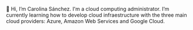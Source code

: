 👋 Hi, I’m Carolina Sánchez. I'm a cloud computing administrator.
I’m currently learning how to develop cloud infraestructure with the three main cloud providers: Azure, Amazon Web Services and Google Cloud.
